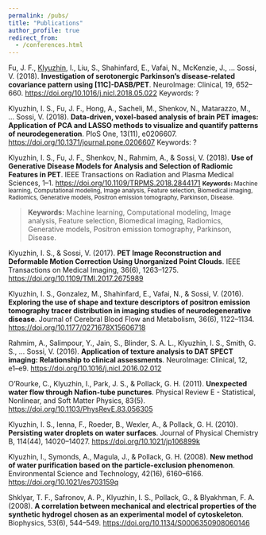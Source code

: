 ```yaml
---
permalink: /pubs/
title: "Publications"
author_profile: true
redirect_from:
  - /conferences.html
---
```


Fu, J. F., <u>Klyuzhin</u>, I., Liu, S., Shahinfard, E., Vafai, N., McKenzie, J., … Sossi, V. (2018). **Investigation of serotonergic Parkinson’s disease-related covariance pattern using [11C]-DASB/PET**. NeuroImage: Clinical, 19, 652–660. 
<https://doi.org/10.1016/j.nicl.2018.05.022>
Keywords: ?

Klyuzhin, I. S., Fu, J. F., Hong, A., Sacheli, M., Shenkov, N., Matarazzo, M., … Sossi, V. (2018). **Data-driven, voxel-based analysis of brain PET images: Application of PCA and LASSO methods to visualize and quantify patterns of neurodegeneration**. PloS One, 13(11), e0206607. 
https://doi.org/10.1371/journal.pone.0206607
Keywords: ?

Klyuzhin, I. S., Fu, J. F., Shenkov, N., Rahmim, A., & Sossi, V. (2018). **Use of Generative Disease Models for Analysis and Selection of Radiomic Features in PET**. IEEE Transactions on Radiation and Plasma Medical Sciences, 1–1.
<https://doi.org/10.1109/TRPMS.2018.2844171>
<small>**Keywords:** Machine learning, Computational modeling, Image analysis, Feature selection, Biomedical imaging, Radiomics, Generative models, Positron emission tomography, Parkinson, Disease.</small>

>**Keywords:** Machine learning, Computational modeling, Image analysis, Feature selection, Biomedical imaging, Radiomics, Generative models, Positron emission tomography, Parkinson, Disease.

Klyuzhin, I. S., & Sossi, V. (2017). **PET Image Reconstruction and Deformable Motion Correction Using Unorganized Point Clouds**. IEEE Transactions on Medical Imaging, 36(6), 1263–1275. 
https://doi.org/10.1109/TMI.2017.2675989

Klyuzhin, I. S., Gonzalez, M., Shahinfard, E., Vafai, N., & Sossi, V. (2016). **Exploring the use of shape and texture descriptors of positron emission tomography tracer distribution in imaging studies of neurodegenerative disease**. Journal of Cerebral Blood Flow and Metabolism, 36(6), 1122–1134. 
https://doi.org/10.1177/0271678X15606718

Rahmim, A., Salimpour, Y., Jain, S., Blinder, S. A. L., Klyuzhin, I. S., Smith, G. S., … Sossi, V. (2016). **Application of texture analysis to DAT SPECT imaging: Relationship to clinical assessments**. NeuroImage: Clinical, 12, e1–e9. 
https://doi.org/10.1016/j.nicl.2016.02.012

O’Rourke, C., Klyuzhin, I., Park, J. S., & Pollack, G. H. (2011). **Unexpected water flow through Nafion-tube punctures**. Physical Review E - Statistical, Nonlinear, and Soft Matter Physics, 83(5). 
https://doi.org/10.1103/PhysRevE.83.056305

Klyuzhin, I. S., Ienna, F., Roeder, B., Wexler, A., & Pollack, G. H. (2010). **Persisting water droplets on water surfaces**. Journal of Physical Chemistry B, 114(44), 14020–14027. 
https://doi.org/10.1021/jp106899k

Klyuzhin, I., Symonds, A., Magula, J., & Pollack, G. H. (2008). **New method of water purification based on the particle-exclusion phenomenon**. Environmental Science and Technology, 42(16), 6160–6166. 
https://doi.org/10.1021/es703159q

Shklyar, T. F., Safronov, A. P., Klyuzhin, I. S., Pollack, G., & Blyakhman, F. A. (2008). **A correlation between mechanical and electrical properties of the synthetic hydrogel chosen as an experimental model of cytoskeleton**. Biophysics, 53(6), 544–549. 
https://doi.org/10.1134/S0006350908060146